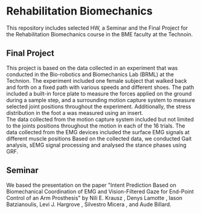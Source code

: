 # Rehabilitation Biomechanics
This repository includes selected HW, a Seminar and the Final Project for the Rehabilitation Biomechanics course in the BME faculty at the Technoin. 

## Final Project
This project is based on the data collected in an experiment that was conducted in the Bio-robotics and Biomechanics Lab (BRML) at the Technion. The experiment included one female subject that walked back and forth on a fixed path with various speeds and different shoes. The path included a built-in force plate to measure the forces applied on the ground during a sample step, and a surrounding motion capture system to measure selected joint positions throughout the experiment. Additionally, the stress distribution in the foot a was measured using an insert.     
The data collected from the motion capture system included but not limited to the joints positions throughout the motion in each of the 16 trials. The data collected from the EMG devices included the surface EMG signals at different muscle positions
Based on the collected data, we conducted Gait analysis, sEMG signal processing and analysed the stance phases using GRF.   

## Seminar
We based the presentation on the paper "Intent Prediction Based on Biomechanical Coordination of EMG and Vision-Filtered Gaze for End-Point Control of an Arm Prosthesis" by Nili E. Krausz , Denys Lamotte , Iason Batzianoulis, Levi J. Hargrove , Silvestro Micera , and Aude Billard. 

